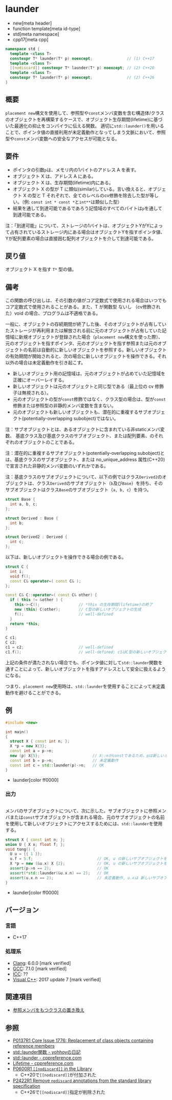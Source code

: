 # launder
* new[meta header]
* function template[meta id-type]
* std[meta namespace]
* cpp17[meta cpp]

```cpp
namespace std {
  template <class T>
  constexpr T* launder(T* p) noexcept;               // (1) C++17
  template <class T>
  [[nodiscard]] constexpr T* launder(T* p) noexcept; // (2) C++20
  template <class T>
  constexpr T* launder(T* p) noexcept;               // (2) C++26
}
```


## 概要
`placement new`構文を使用して、参照型や`const`メンバ変数を含む構造体/クラスのオブジェクトを再構築するケースで、オブジェクト生存期間(lifetime)に基づいた最適化の抑止をコンパイラに伝える関数。
適切に`std::launder()`を用いることで、ポインタ値の直接利用が未定義動作となってしまう文脈において、参照型や`const`メンバ変数への安全なアクセスが可能となる。


## 要件
- ポインタの引数`p`は、メモリ内の1バイトのアドレス A を表す。
- オブジェクト X は、アドレス A にある。
- オブジェクト X は、生存期間(lifetime)内にある。
- オブジェクト X の型が T に類似(similar)している。言い換えると、オブジェクト X の型と T それぞれで、全てのレベルのcv修飾を除去した型が等しい。（例: `const int * const *`と`int**`は類似した型）
- 結果を通して到達可能であるであろう記憶域のすべてのバイトは`p`を通して到達可能である。

注：「到達可能」について、ストレージの1バイトは、オブジェクトYがYによって占有されているストレージ内にある場合はオブジェクトYを指すポインタ値、Yが配列要素の場合は直接囲む配列オブジェクトを介して到達可能である。


## 戻り値
オブジェクト X を指す `T*` 型の値。


## 備考
この関数の呼び出しは、その引数の値がコア定数式で使用される場合はいつでもコア定数式で使用されることがある。また、T が関数型 ないし （cv修飾された）void の場合、プログラムは不適格である。 

一般に、オブジェクトの存続期間が終了した後、そのオブジェクトが占有していたストレージが再利用または解放される前に元のオブジェクトが占有していた記憶域に新規オブジェクトが登録された場合（`placement new`構文を使った際）、元のオブジェクトを指すポインタ、元のオブジェクトを指す参照または元のオブジェクトの名前は自動的に新しいオブジェクトを参照する。新しいオブジェクトの有効期間が開始されると、次の場合に新しいオブジェクトを操作できる。それ以外の場合は未定義動作を引き起こす。

- 新しいオブジェクト用の記憶域は、元のオブジェクトが占めていた記憶域を正確にオーバーレイする。
- 新しいオブジェクトは元のオブジェクトと同じ型である（最上位の cv 修飾子は無視される）。
- 元のオブジェクトの型が`const`修飾ではなく、クラス型の場合は、型が`const`修飾または参照型の非静的メンバ変数を含まない。
- 元のオブジェクトも新しいオブジェクトも、潜在的に重複するサブオブジェクト(potentially-overlapping subobject)ではない。

注：サブオブジェクトとは、あるオブジェクトに含まれている非staticメンバ変数、 基底クラス及び基底クラスのサブオブジェクト、または配列要素、のそれぞれのオブジェクトのことである。

注：潜在的に重複するサブオブジェクト(potentially-overlapping subobject)とは、基底クラスのサブオブジェクト、または no_unique_address 属性(C++20)で宣言された非静的メンバ変数のいずれかである。

注：基底クラスのサブオブジェクトについて、以下の例ではクラス`Derived2`のオブジェクトは、クラス`Derived`のサブオブジェクト（`b`及び`Base`）を持ち、そのサブオブジェクトはクラス`Base`のサブオブジェクト（`a, b, c`）を持つ。

```cpp
struct Base {
  int a, b, c;
};

struct Derived : Base {
  int b;
};

struct Derived2 : Derived {
  int c;
};
```

以下は、新しいオブジェクトを操作できる場合の例である。

```cpp
struct C {
  int i;
  void f();
  const C& operator=( const C& );
};

const C& C::operator=( const C& other) {
  if ( this != &other ) {
    this->~C();                 // *this の生存期間(lifetime)の終了
    new (this) C(other);        // C型の新しいオブジェクトの生成
    f();                        // well-defined
  }
  return *this;
}

C c1;
C c2;
c1 = c2;                        // well-defined
c1.f();                         // well-defined; c1はC型の新しいオブジェクトを参照しています
```

上記の条件が満たされない場合でも、ポインタ値に対して`std::launder`関数を通すことによって、新しいオブジェクトを指すアドレスとして安全に扱えるようになる。

つまり、`placement new`使用時は、`std::launder`を使用することによって未定義動作を避けることができる。


## 例
```cpp example
#include <new>

int main()
{
  struct X { const int n; };
  X *p = new X{3};
  const int a = p->n;
  new (p) X{5};                       // X::nがconstであるため、pは新しいオブジェクトを指さない
  const int b = p->n;                 // 未定義動作
  const int c = std::launder(p)->n;   // OK
}
```
* launder[color ff0000]

### 出力
```
```

メンバのサブオブジェクトについて、次に示した。サブオブジェクトに参照メンバまたは`const`サブオブジェクトが含まれる場合、元のサブオブジェクトの名前を使用して新しいオブジェクトにアクセスするためには、`std::launder`を使用する。

```cpp
struct X { const int n; };
union U { X x; float f; };
void tong() {
  U u = {{ 1 }};
  u.f = 5.f;                            // OK, u の新しいサブオブジェクトを生成
  X *p = new (&u.x) X {2};              // OK, u の新しいサブオブジェクトを生成
  assert(p->n == 2);                    // OK
  assert(*std::launder(&u.x.n) == 2);   // OK
  assert(u.x.n == 2);                   // 未定義動作, u.xは 新しいサブオブジェクトを指定しない
}
```
* launder[color ff0000]


## バージョン
### 言語
- C++17


### 処理系
- [Clang](/implementation.md#clang): 6.0.0 [mark verified]
- [GCC](/implementation.md#gcc): 7.1.0 [mark verified]
- [ICC](/implementation.md#icc): ??
- [Visual C++](/implementation.md#visual_cpp): 2017 update 7 [mark verified]


## 関連項目
- [参照メンバをもつクラスの置き換え](/lang/cpp17/replacement_of_class_objects_containing_reference_members.md)


## 参照
- [P0137R1 Core Issue 1776: Replacement of class objects containing reference members](http://www.open-std.org/jtc1/sc22/wg21/docs/papers/2016/p0137r1.html)
- [std::launder関数 - yohhoyの日記](http://d.hatena.ne.jp/yohhoy/20170817/p1)
- [std::launder - cppreference.com](https://ja.cppreference.com/w/cpp/utility/launder)
- [Lifetime - cppreference.com](https://en.cppreference.com/w/cpp/language/lifetime)
- [P0600R1 `[[nodiscard]]` in the Library](http://www.open-std.org/jtc1/sc22/wg21/docs/papers/2017/p0600r1.pdf)
    - C++20で`[[nodiscard]]`が付加された
- [P2422R1 Remove `nodiscard` annotations from the standard library specification](https://open-std.org/jtc1/sc22/wg21/docs/papers/2024/p2422r1.html)
    - C++26で`[[nodiscard]]`指定が削除された
